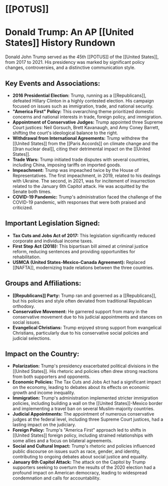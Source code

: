 # [[POTUS]]
# Donald Trump: An AP [[United States]] History Rundown

Donald John Trump served as the 45th [[POTUS]] of the [[United States]], from 2017 to 2021. His presidency was marked by significant policy changes, controversies, and a distinctive communication style.

## Key Events and Associations:

*   **2016 Presidential Election:** Trump, running as a [[Republicans]], defeated Hillary Clinton in a highly contested election. His campaign focused on issues such as immigration, trade, and national security.
*   **"America First" Policy:** This overarching theme prioritized domestic concerns and national interests in trade, foreign policy, and immigration.
*   **Appointment of Conservative Judges:** Trump appointed three Supreme Court justices: Neil Gorsuch, Brett Kavanaugh, and Amy Coney Barrett, shifting the court's ideological balance to the right.
*   **Withdrawal from International Agreements:** Trump withdrew the [[United States]] from the [[Paris Accords]] on climate change and the [[Iran nuclear deal]], citing their detrimental impact on the [[United States]].
*   **Trade Wars:** Trump initiated trade disputes with several countries, including China, imposing tariffs on imported goods.
*   **Impeachment:** Trump was impeached twice by the House of Representatives. The first impeachment, in 2019, related to his dealings with Ukraine. The second, in 2021, was for incitement of insurrection related to the January 6th Capitol attack. He was acquitted by the Senate both times.
*   **COVID-19 Pandemic:** Trump's administration faced the challenge of the COVID-19 pandemic, with responses that were both praised and criticized.

## Important Legislation Signed:

*   **Tax Cuts and Jobs Act of 2017:** This legislation significantly reduced corporate and individual income taxes.
*   **First Step Act (2018):** This bipartisan bill aimed at criminal justice reform, reducing sentences and providing opportunities for rehabilitation.
*   **USMCA (United States-Mexico-Canada Agreement):** Replaced [[NAFTA]], modernizing trade relations between the three countries.

## Groups and Affiliations:

*   **[[Republicans]] Party:** Trump ran and governed as a [[Republicans]], but his policies and style often deviated from traditional Republican orthodoxy.
*   **Conservative Movement:** He garnered support from many in the conservative movement due to his judicial appointments and stances on social issues.
*   **Evangelical Christians:** Trump enjoyed strong support from evangelical Christians, particularly due to his conservative social policies and judicial selections.

## Impact on the Country:

*   **Polarization:** Trump's presidency exacerbated political divisions in the [[United States]]. His rhetoric and policies often drew strong reactions from both supporters and opponents.
*   **Economic Policies:** The Tax Cuts and Jobs Act had a significant impact on the economy, leading to debates about its effects on economic growth and income inequality.
*   **Immigration:** Trump's administration implemented stricter immigration policies, including building a wall on the [[United States]]-Mexico border and implementing a travel ban on several Muslim-majority countries.
*   **Judicial Appointments:** The appointment of numerous conservative judges at the federal level, including three Supreme Court justices, had a lasting impact on the judiciary.
*   **Foreign Policy:** Trump's "America First" approach led to shifts in [[United States]] foreign policy, including strained relationships with some allies and a focus on bilateral agreements.
*   **Social and Cultural Impact:** Trump's rhetoric and policies influenced public discourse on issues such as race, gender, and identity, contributing to ongoing debates about social justice and equality.
*   **January 6th Capitol Attack:** The attack on the Capitol by Trump supporters seeking to overturn the results of the 2020 election had a profound impact on American democracy, leading to widespread condemnation and calls for accountability.
